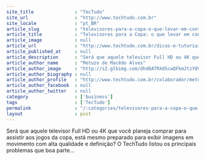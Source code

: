 ```yaml
---
site_title               : "TecTudo"
site_url                 : "http://www.techtudo.com.br"
site_locale              : "pt_BR"
article_slug             : "televisores-para-a-copa-o-que-levar-em-conta-na-hora-da-compra"
article_title            : "Televisores para a Copa: o que levar em conta na hora da compra"
article_image            : null
article_url              : "http://www.techtudo.com.br/dicas-e-tutoriais/noticia/2014/04/televisores-para-copa-o-que-levar-em-conta-na-hora-da-compra.html"
article_published_at     : null
article_description      : "Será que aquele televisor Full HD ou 4K que você planeja comprar para assistir aos jogos da copa, está mesmo preparado para exibir imagens em movimento com alta qualidade e definição? O TechTudo listou os principais problemas que boa parte..."
article_author_name      : "Metuzo de Macêdo Alves"
article_author_image     : "http://s2.glbimg.com/dhd6ATRXdScwQFkmJtzYQVDtk8E=/30x30/s2.glbimg.com/VHXYMSVMPm7HLvqQzcwM-hqAbvU=/0x0:140x140/140x140/s.glbimg.com/po/tt2/f/original/2014/03/21/metuzo.png"
article_author_biography : null
article_author_profile   : "http://www.techtudo.com.br/colaborador/metuzo-de-macedo-alves.html"
article_author_facebook  : null
article_author_twitter   : null
category                 : ['business']
tags                     : ['TecTudo']
permalink                : "/:categories/televisores-para-a-copa-o-que-levar-em-conta-na-hora-da-compra/"
layout                   : post
---
```


Será que aquele televisor Full HD ou 4K que você planeja comprar para assistir aos jogos da copa, está mesmo preparado para exibir imagens em movimento com alta qualidade e definição? O TechTudo listou os principais problemas que boa parte...
